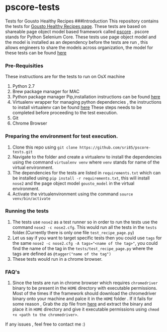 # pscore-tests
Tests for Gousto Healthy Recipes
###Introduction
This repository contains the tests for [Gousto Healthy Recipes page](https://www.gousto.co.uk/this-weeks-recipes). These tests are based on shareable page object model based framework called [pscore](https://pypi.python.org/pypi/pscore/0.4.8) . 
pscore stands for Python Selenium Core. These tests use page object model and the model is installed as an dependency before the tests are run  , this allows engineers to share the models across organization, the model for these tests can be found [here](https://github.com/sri85/pscore-model)
### Pre-Requisities
These instructions are for the tests to run on OsX machine
 1. Python 2.7
 2. Brew package manager for MAC
 3. Python package manager Pip,installation instructions can be found [here](http://docs.python-guide.org/en/latest/starting/install/osx) 
 4. Virtualenv wrapper for managing python dependencies , the instructions to install virtualenv can be found [here](http://docs.python-guide.org/en/latest/dev/virtualenvs/#virtualenvironments-ref)
These steps needs to be completed before proceeding to the test execution.
 5. Git
 6. Chrome Browser

### Preparing the environment for test execution.
 1. Clone this repo using `git clone https://github.com/sri85/pscore-tests.git`
 2. Navigate to the folder and create a virtualenv to install the dependencies using the command `virtualenv venv` where `venv` stands for name of the virtual environment. 
 3. The dependencies for the tests are listed in `requirements.txt` which can be installed using `pip install -r requirements.txt`, this will install `nose2` and the page object model `gousto_model` in the virtual environment.
 4. Activate the virtualenvironment using the command `source venv/bin/activate`

### Running the tests
 1. The tests use `nose2` as a test runner so in order to run the tests use the command `nose2 -c nose2.cfg`. This would run all the tests in the `tests` folder.(Currently there is only one file `test_recipe_page.py`)
 2. Let us say if you want to target specific tests then you could use `tags` for the same `nose2 -c nose2.cfg -A tags="<name of the tag>"`, you could find the name of the tag in the `tests/test_recipe_page.py` where the tags are defined as `@tagger("name of the tag")`
 3. These tests would run in a chrome browser.
 
### FAQ's
 1. Since the tests are run in chrome browser which requires `chromedriver` binary to be present in the `HOME` directory with executable permissions. Most of the times if the framework should download the chromedriver binary onto your machine and palce it in the `HOME` folder . If it fails for some reason , Grab the zip file from [here](http://chromedriver.storage.googleapis.com/index.html?path=2.21/) and extract the binary and place it in `HOME` directory and give it executable permissions using `chmod +x <path to the chromedriver>`.
 
If any issues , feel free to contact me :) 
 


